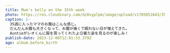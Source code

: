 ```yaml
---
title: Mum's belly on the 35th week
photo: https://res.cloudinary.com/dz8vyplpm/image/upload/v1705051643/IMG_8068_exsfnq.jpg
caption: |-
  35週に入ったママのお腹はこんな感じ。
  だんだんお腹も大きくなって、お腹が痛くて眠れない日が増えてきた。
  Auntieがレオくんに服を買ってくれたよ😊着た姿を見るのが楽しみ！
publish-date: 2023-12-06T12:01:53.379Z
age: album.before_birth
---
```

